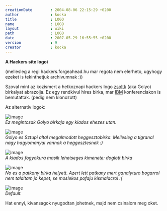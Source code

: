 ```yaml
---
creationDate        : 2004-08-06 22:15:29 +0200 
author              : kocka 
title               : LOGO 
name                : LOGO 
layout              : wiki 
path                : LOGO 
date                : 2007-05-29 16:55:55 +0200 
version             : 9 
creator             : kocka 
---
```

__A Hackers site logoi__

(mellesleg a regi hackers.forgeahead.hu mar regota nem elerheto, ugyhogy ezeket is tekinthetjuk archivumnak :))

Szoval mint az kozismert a hetkoznapi hackers logo [zsoltk](zsoltk.html) (aka Golyo) birkalyat abrazolja. Ez egy rendkivul hires birka, mar [IBM](IBM.html) konferenciakon is bemutattak. (pedig nem klonozott)

Az alternativ logok:

![image](http://jhacks.anzix.net/space/LOGO/hackers-logo-alultaplalt.png)<br/>
_Ez megintcsak Golyo birkaja egy kiados ehezes utan._

![image](http://jhacks.anzix.net/space/start/2004-07-26/3/hackers-logo-heggeszto.png)<br/>
_Golyo es Sztupi altal megalmodott heggesztobirka. Mellesleg a tigranal nagy hagyomanyai vannak a heggesztesnek :)_

![image](http://jhacks.anzix.net/space/start/2004-07-26/3/hackers-logo-doglottbirka.png)<br/>
_A kiados fogyokura masik lehetseges kimenete: doglott birka_

![image](http://jhacks.anzix.net/space/start/2004-07-26/3/hackers-logo-patkany.png)<br/>
_No es a patkany birka helyett. Azert lett patkany mert ganalyturo bogarrol nem talaltam jo kepet, se moslekos pofaju kismalacrol :(_

![image](http://jhacks.anzix.net/space/LOGO/hackers-logo.png)<br/>
_Default._


Hat ennyi, kivansagok nyugodtan johetnek, majd nem csinalom meg oket.
